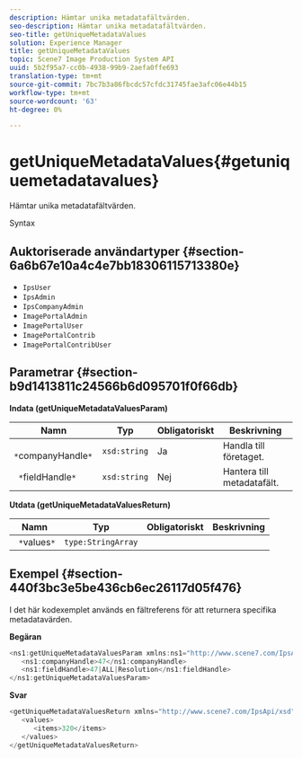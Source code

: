 ```yaml
---
description: Hämtar unika metadatafältvärden.
seo-description: Hämtar unika metadatafältvärden.
seo-title: getUniqueMetadataValues
solution: Experience Manager
title: getUniqueMetadataValues
topic: Scene7 Image Production System API
uuid: 5b2f95a7-cc0b-4938-99b9-2aefa0ffe693
translation-type: tm+mt
source-git-commit: 7bc7b3a86fbcdc57cfdc31745fae3afc06e44b15
workflow-type: tm+mt
source-wordcount: '63'
ht-degree: 0%

---
```



# getUniqueMetadataValues{#getuniquemetadatavalues}

Hämtar unika metadatafältvärden.

Syntax

## Auktoriserade användartyper {#section-6a6b67e10a4c4e7bb18306115713380e}

* `IpsUser`
* `IpsAdmin`
* `IpsCompanyAdmin`
* `ImagePortalAdmin`
* `ImagePortalUser`
* `ImagePortalContrib`
* `ImagePortalContribUser`

## Parametrar {#section-b9d1413811c24566b6d095701f0f66db}

**Indata (getUniqueMetadataValuesParam)**

| Namn | Typ | Obligatoriskt | Beskrivning |
|---|---|---|---|
| ` *`companyHandle`*` | `xsd:string` | Ja | Handla till företaget. |
| ` *`fieldHandle`*` | `xsd:string` | Nej | Hantera till metadatafält. |

**Utdata (getUniqueMetadataValuesReturn)**

| Namn | Typ | Obligatoriskt | Beskrivning |
|---|---|---|---|
| ` *`values`*` | `type:StringArray` |  |  |

## Exempel {#section-440f3bc3e5be436cb6ec26117d05f476}

I det här kodexemplet används en fältreferens för att returnera specifika metadatavärden.

**Begäran**

```java
<ns1:getUniqueMetadataValuesParam xmlns:ns1="http://www.scene7.com/IpsApi/xsd">
   <ns1:companyHandle>47</ns1:companyHandle>
   <ns1:fieldHandle>47|ALL|Resolution</ns1:fieldHandle>
</ns1:getUniqueMetadataValuesParam>
```

**Svar**

```java
<getUniqueMetadataValuesReturn xmlns="http://www.scene7.com/IpsApi/xsd">
   <values>
      <items>320</items>
   </values>
</getUniqueMetadataValuesReturn>
```

